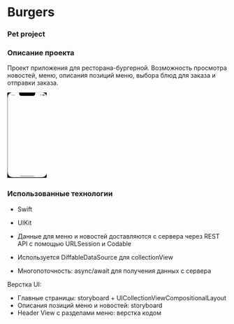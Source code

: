 # Burgers 

### Pet project

### Описание проекта

Проект приложения для ресторана-бургерной. Возможность просмотра новостей, меню, описания позиций меню, выбора блюд для заказа и отправки заказа.

![Screenshot](Screenshots/screen.gif?raw=true)


### Использованные технологии

- Swift
- UIKit

- Данные для меню и новостей доставляются с сервера через REST API с помощью URLSession и Codable

- Используется DiffableDataSource для collectionView

- Многопоточность: async/await для получения данных с сервера

Верстка UI:
- Главные страницы: storyboard + UICollectionViewCompositionalLayout
- Описания позиций меню и новостей: storyboard
- Header View с разделами меню: верстка кодом
